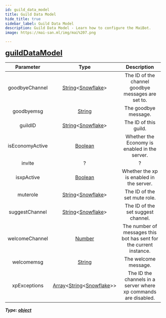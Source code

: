 ```yaml
---
id: guild_data_model
title: Guild Data Model
hide_title: true
sidebar_label: Guild Data Model
description: Guild Data Model - Learn how to configure the MaiBot.
image: https://mai-san.ml/img/mai%207.png

---
```

<b> <font size='5'> [guildDataModel](#) </font>

| Parameter | Type | Description |
|:-:|:-:|:-:|
|goodbyeChannel|[String](https://developer.mozilla.org/en-US/docs/Web/JavaScript/Reference/Global_Objects/String)<[Snowflake](https://discord.js.org/#/docs/main/stable/typedef/Snowflake)>| The ID of the channel goodbye messages are set to.
|goodbyemsg|[String](https://developer.mozilla.org/en-US/docs/Web/JavaScript/Reference/Global_Objects/String)| The goodbye message.
|guildID| [String](https://developer.mozilla.org/en-US/docs/Web/JavaScript/Reference/Global_Objects/String)<[Snowflake](https://discord.js.org/#/docs/main/stable/typedef/Snowflake)>| The ID of this guild.
|isEconomyActive|[Boolean](https://developer.mozilla.org/en-US/docs/Web/JavaScript/Reference/Global_Objects/Boolean)| Whether the Economy is enabled in the server.
|invite| ? | ? |
|isxpActive| [Boolean](https://developer.mozilla.org/en-US/docs/Web/JavaScript/Reference/Global_Objects/Boolean)| Whether the xp is enabled in the server.
|muterole| [String](https://developer.mozilla.org/en-US/docs/Web/JavaScript/Reference/Global_Objects/String)<[Snowflake](https://discord.js.org/#/docs/main/stable/typedef/Snowflake)>| The ID of the set mute role.
|suggestChannel| [String](https://developer.mozilla.org/en-US/docs/Web/JavaScript/Reference/Global_Objects/String)<[Snowflake](https://discord.js.org/#/docs/main/stable/typedef/Snowflake)>| The ID of the set suggest channel.
|welcomeChannel| [Number](https://developer.mozilla.org/en-US/docs/Web/JavaScript/Reference/Global_Objects/Number)| The number of messages this bot has sent for the current instance.
|welcomemsg|[String](https://developer.mozilla.org/en-US/docs/Web/JavaScript/Reference/Global_Objects/String)| The welcome message.
|xpExceptions| [Array](https://developer.mozilla.org/en-US/docs/Web/JavaScript/Reference/Global_Objects/Array)<[String](https://developer.mozilla.org/en-US/docs/Web/JavaScript/Reference/Global_Objects/String)<[Snowflake](https://discord.js.org/#/docs/main/stable/typedef/Snowflake)>>| The ID the channels in a server where xp commands are disabled.

*Type: [object](https://developer.mozilla.org/en-US/docs/Web/JavaScript/Reference/Global_Objects/Object)*
